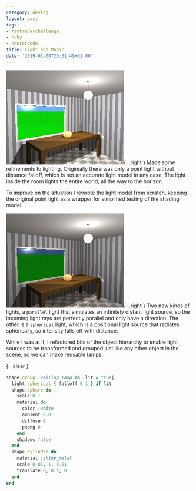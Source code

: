 ```yaml
---
category: devlog
layout: post
tags:
- raytracerchallenge
- ruby
- hourofcode
title: Light and Magic
date: '2019-01-08T20:31:49+01:00'
---
```

![Room with a Window](/img/2019/01/room-without-falloff.png){: .right }
Made some refinements to lighting. Originially there was only a point light without distance falloff, which is not an accurate light model in any case. The light inside the room lights the entire world, all the way to the horizon.

To improve on the situation I rewrote the light model from scratch, keeping the original point light as a wrapper for simplified testing of the shading model.

![Room with a Window](/img/2019/01/room-with-window.png){: .right }
Two new kinds of lights, a `parallel` light that simulates an infinitely distant light source, so the incoming light rays are perfectly parallel and only have a direction. The other is a `spherical` light, which is a positional light source that radiates spherically, so intensity falls off with distance.

While I was at it, I refactored bits of the object hierarchy to enable light sources to be transformed and grouped just like any other object in the scene, so we can make reusable lamps.

{: .clear }
```ruby
shape.group :ceiling_lamp do |lit = true|
  light.spherical { falloff 0.1 } if lit
  shape.sphere do
    scale 0.1
    material do
      color :white
      ambient 0.8
      diffuse 0
      phong 0
    end
    shadows false
  end
  shape.cylinder do
    material :shiny_metal
    scale 0.01, 1, 0.01
    translate 0, 0.1, 0
  end
end
```
